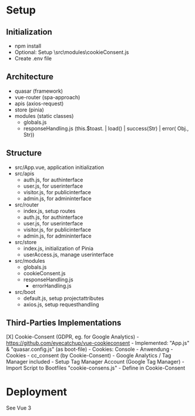 # Setup
## Initialization
 - npm install
 - Optional: Setup \src\modules\cookieConsent.js
 - Create .env file

## Architecture
- quasar (framework)
- vue-router (spa-approach)
- apis (axios-request)
- store (pinia)
- modules (static classes)
   - globals.js
   - responseHandling.js (this.$toast. | load() | success(Str) | error( Obj., Str))

## Structure
 - src/App.vue, application initialization
 - src/apis
      - auth.js, for authinterface
      - user.js, for userinterface
      - visitor.js, for publicinterface
      - admin.js, for admininterface
 - src/router
      - index.js, setup routes
      - auth.js, for authinterface
      - user.js, for userinterface
      - visitor.js, for publicinterface
      - admin.js, for admininterface
 - src/store
      - index.js, initialization of Pinia
      - userAccess.js, manage userinterface
 - src/modules
      - globals.js
      - cookieConsent.js
      - responseHandling.js
         - errorHandling.js
 - src/boot
      - default.js, setup projectattributes
      - axios.js, setup requesthandling

## Third-Parties Implementations
[X] Cookie-Consent (GDPR, eg. for Google Analytics)
    - https://github.com/eyecatchup/vue-cookieconsent
    - Implemented: "App.js" & "quasar.config.js" (as boot-file)
    - Cookies: Console - Anwendung - Cookies
        - cc_consent (by Cookie-Consent)
        - Google Analytics / Tag Manager included
            - Setup Tag Manager Account (Google Tag Manager)
            - Import Script to Bootfiles "cookie-consens.js"
            - Define in Cookie-Consent

# Deployment
See Vue 3